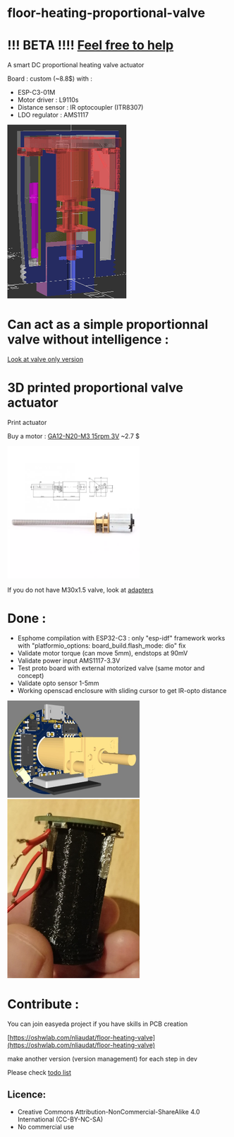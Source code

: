 # floor-heating-proportional-valve

# !!! BETA !!!! [Feel free to help](https://github.com/nliaudat/floor-heating-proportional-valve/blob/main/todo.md)

A smart DC proportional heating valve actuator

Board : custom (~8.8$) with :
- ESP-C3-01M
- Motor driver : L9110s
- Distance sensor : IR optocoupler (ITR8307)
- LDO regulator : AMS1117

<img src="https://github.com/nliaudat/floor-heating-proportional-valve/blob/main/imgs/demo1.gif">

# Can act as a simple proportionnal valve without intelligence : 

[Look at valve only version](https://github.com/nliaudat/floor-heating-proportional-valve/tree/main/pcb/valve_only)

# 3D printed proportional valve actuator 
Print actuator

Buy a motor : [GA12-N20-M3 15rpm 3V](https://fr.aliexpress.com/item/1005001413008940.html) ~2.7 $

<img src="https://github.com/nliaudat/floor-heating-proportional-valve/blob/main/imgs/GA12YN20-M3_dimensions.png" width="300">

If you do not have M30x1.5 valve, look at [adapters](https://github.com/nliaudat/floor-heating-proportional-valve/tree/main/adapters)

# Done :
- Esphome compilation with ESP32-C3 : only "esp-idf" framework works with "platformio_options: board_build.flash_mode: dio" fix
- Validate motor torque (can move 5mm), endstops at 90mV
- Validate power input AMS1117-3.3V
- Test proto board with external motorized valve (same motor and concept)
- Validate opto sensor 1-5mm
- Working openscad enclosure with sliding cursor to get IR-opto distance

<img src="https://github.com/nliaudat/floor-heating-proportional-valve/blob/main/imgs/proto_board.jpg" width="300">
<img src="https://github.com/nliaudat/floor-heating-proportional-valve/blob/main/imgs/2022-12-04%2017.08.jpg" width="300">

# Contribute :
You can join easyeda project if you have skills in PCB creation 

[https://oshwlab.com/nliaudat/floor-heating-valve](https://oshwlab.com/nliaudat/floor-heating-valve)

make another version (version management) for each step in dev

Please check [todo list](https://github.com/nliaudat/floor-heating-proportional-valve/blob/main/todo.md)

## Licence: 
* Creative Commons Attribution-NonCommercial-ShareAlike 4.0 International (CC-BY-NC-SA)
* No commercial use
